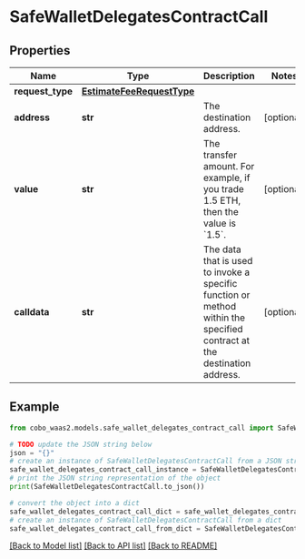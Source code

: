 # SafeWalletDelegatesContractCall


## Properties

Name | Type | Description | Notes
------------ | ------------- | ------------- | -------------
**request_type** | [**EstimateFeeRequestType**](EstimateFeeRequestType.md) |  | 
**address** | **str** | The destination address. | [optional] 
**value** | **str** | The transfer amount. For example, if you trade 1.5 ETH, then the value is &#x60;1.5&#x60;.  | [optional] 
**calldata** | **str** | The data that is used to invoke a specific function or method within the specified contract at the destination address.  | [optional] 

## Example

```python
from cobo_waas2.models.safe_wallet_delegates_contract_call import SafeWalletDelegatesContractCall

# TODO update the JSON string below
json = "{}"
# create an instance of SafeWalletDelegatesContractCall from a JSON string
safe_wallet_delegates_contract_call_instance = SafeWalletDelegatesContractCall.from_json(json)
# print the JSON string representation of the object
print(SafeWalletDelegatesContractCall.to_json())

# convert the object into a dict
safe_wallet_delegates_contract_call_dict = safe_wallet_delegates_contract_call_instance.to_dict()
# create an instance of SafeWalletDelegatesContractCall from a dict
safe_wallet_delegates_contract_call_from_dict = SafeWalletDelegatesContractCall.from_dict(safe_wallet_delegates_contract_call_dict)
```
[[Back to Model list]](../README.md#documentation-for-models) [[Back to API list]](../README.md#documentation-for-api-endpoints) [[Back to README]](../README.md)


